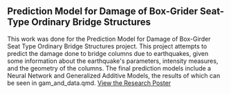 ## Prediction Model for Damage of Box-Grider Seat-Type Ordinary Bridge Structures
This work was done for the Prediction Model for Damage of Box-Girder Seat Type Ordinary Bridge Structures project. This project attempts to predict the damage done to bridge columns due to earthquakes, given some information about the earthquake's parameters, intensity measures, and the geometry of the columns. The final prediction models include a Neural Network and Generalized Additive Models, the results of which can be seen in gam_and_data.qmd.
[View the Research Poster](https://github.com/alexjuun/socal_data_science/blob/main/box_girder_research_poster.pdf)
